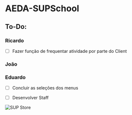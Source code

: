 # AEDA-SUPSchool

## To-Do:

### Ricardo
- [ ] Fazer função de frequentar atividade por parte do Client

### João

### Eduardo
- [ ] Concluir as seleções dos menus
- [ ] Desenvolver Staff


![SUP Store](https://i.ytimg.com/vi/FAUnDDTz30k/maxresdefault.jpg)
